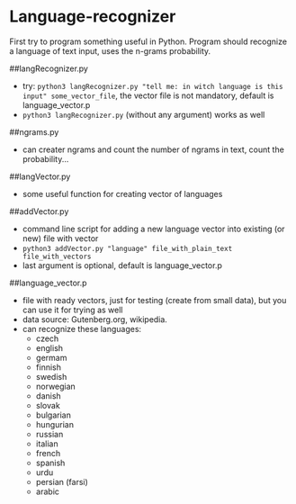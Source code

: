 Language-recognizer
===================

First try to program something useful in Python. Program should recognize a language of text input, uses the n-grams probability.


##langRecognizer.py
- try: `python3 langRecognizer.py "tell me: in witch language is this input" some_vector_file`, the vector file is not mandatory, default is language_vector.p
- `python3 langRecognizer.py` (without any argument) works as well

##ngrams.py
- can creater ngrams and count the number of ngrams in text, count the probability...

##langVector.py
- some useful function for creating vector of languages

##addVector.py
- command line script for adding a new language vector into existing (or new) file with vector
- `python3 addVector.py "language" file_with_plain_text file_with_vectors`
- last argument is optional, default is language_vector.p

##language_vector.p
- file with ready vectors, just for testing (create from small data), but you can use it for trying as well
- data source: Gutenberg.org, wikipedia.
- can recognize these languages:
  - czech
  - english
  - germam
  - finnish
  - swedish
  - norwegian
  - danish
  - slovak
  - bulgarian
  - hungurian
  - russian
  - italian
  - french
  - spanish
  - urdu
  - persian (farsi)
  - arabic
  
